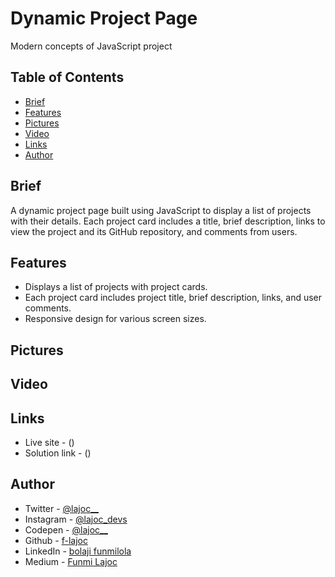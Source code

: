 # Dynamic Project Page
Modern concepts of JavaScript project 


## Table of Contents
- [Brief](#brief)
- [Features](#features)
- [Pictures](#pictures)
- [Video](#video)
- [Links](#links)
- [Author](#author)

## Brief
A dynamic project page built using JavaScript to display a list of projects with their details. Each project card includes a title, brief description, links to view the project and its GitHub repository, and comments from users.

## Features
- Displays a list of projects with project cards.
- Each project card includes project title, brief description, links, and user comments.
- Responsive design for various screen sizes.

## Pictures


## Video


## Links
- Live site - ()
- Solution link - ()

## Author 
- Twitter - [@lajoc__](https://www.twitter.com/lajoc__)
- Instagram - [@lajoc_devs](https://www.instagram.com/lajoc_devs)
- Codepen - [@lajoc__](https://codepen.io/lajoc__/pen/bGvYWjR)
- Github - [f-lajoc ](https://github.com/f-lajoc)
- LinkedIn - [bolaji funmilola](https://www.linkedin.com/in/funmilola-b-b4044b13b)
- Medium - [Funmi Lajoc](https://medium.com/@lajoc_)
